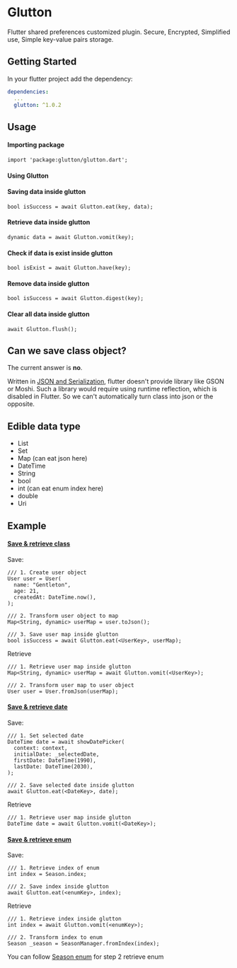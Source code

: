 # Glutton

Flutter shared preferences customized plugin. Secure, Encrypted, Simplified use, Simple key-value pairs storage.

## Getting Started

In your flutter project add the dependency:

```yml
dependencies:
  ...
  glutton: ^1.0.2
```

## Usage
#### Importing package
```
import 'package:glutton/glutton.dart';
```
#### Using Glutton

#### Saving data inside glutton
```
bool isSuccess = await Glutton.eat(key, data);
```
#### Retrieve data inside glutton
```
dynamic data = await Glutton.vomit(key);
```
#### Check if data is exist inside glutton
```
bool isExist = await Glutton.have(key);
```
#### Remove data inside glutton
```
bool isSuccess = await Glutton.digest(key);
```
#### Clear all data inside glutton
```
await Glutton.flush();
```

## Can we save class object?
The current answer is **no**.

Written in [JSON and Serialization](https://flutter.dev/docs/development/data-and-backend/json), flutter doesn't provide library like GSON or Moshi. Such a library would require using runtime reflection, which is disabled in Flutter. So we can't automatically turn class into json or the opposite.

## Edible data type 
- List
- Set
- Map (can eat json here)
- DateTime
- String
- bool
- int (can eat enum index here)
- double
- Uri

## Example 
#### [Save & retrieve class](https://github.com/agungnursatria/glutton/blob/master/example/lib/eat_class)

Save:
```
/// 1. Create user object
User user = User(
  name: "Gentleton",
  age: 21,
  createdAt: DateTime.now(),
);

/// 2. Transform user object to map
Map<String, dynamic> userMap = user.toJson();

/// 3. Save user map inside glutton
bool isSuccess = await Glutton.eat(<UserKey>, userMap);
```

Retrieve
```
/// 1. Retrieve user map inside glutton
Map<String, dynamic> userMap = await Glutton.vomit(<UserKey>);

/// 2. Transform user map to user object
User user = User.fromJson(userMap);
```

#### [Save & retrieve date](https://github.com/agungnursatria/glutton/blob/master/example/lib/eat_date/eat_date_page.dart)

Save:
```
/// 1. Set selected date
DateTime date = await showDatePicker(
  context: context,
  initialDate: _selectedDate,
  firstDate: DateTime(1990),
  lastDate: DateTime(2030),
);

/// 2. Save selected date inside glutton
await Glutton.eat(<DateKey>, date);
```

Retrieve
```
/// 1. Retrieve user map inside glutton
DateTime date = await Glutton.vomit(<DateKey>);
```

#### [Save & retrieve enum](https://github.com/agungnursatria/glutton/blob/master/example/lib/eat_enum)

Save:
```
/// 1. Retrieve index of enum
int index = Season.index;

/// 2. Save index inside glutton
await Glutton.eat(<enumKey>, index);
```

Retrieve
```
/// 1. Retrieve index inside glutton
int index = await Glutton.vomit(<enumKey>);

/// 2. Transform index to enum
Season _season = SeasonManager.fromIndex(index); 
```
You can follow [Season enum](https://github.com/agungnursatria/glutton/blob/master/example/lib/eat_enum/enum_season.dart) for step 2 retrieve enum